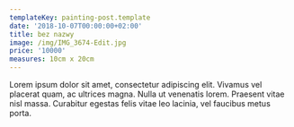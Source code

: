 ```yaml
---
templateKey: painting-post.template
date: '2018-10-07T00:00:00+02:00'
title: bez nazwy
image: /img/IMG_3674-Edit.jpg
price: '10000'
measures: 10cm x 20cm
---
```


Lorem ipsum dolor sit amet, consectetur adipiscing elit. Vivamus vel placerat quam, ac ultrices magna. Nulla ut venenatis lorem. Praesent vitae nisl massa. Curabitur egestas felis vitae leo lacinia, vel faucibus metus porta.
